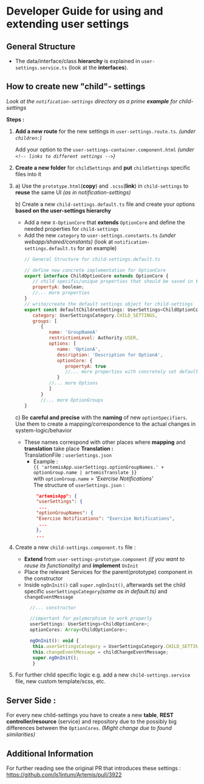 # Developer Guide for using and extending user settings

## General Structure
* The data/interface/class **hierarchy** is explained in `user-settings.service.ts` (look at the **interfaces**).

## How to create new "child"- settings
*Look at the `notification-settings` directory as a prime **example** for child-settings*

**Steps :**
1)  **Add a new route** for the new settings in `user-settings.route.ts`. *(under `children:`)*
    
    Add your option to the `user-settings-container.component.html` *(under `<!-- links to different settings -->`)*
    

2) **Create a new folder** for `childSettings` and **put** `childSettings` specific files into it
   

3) a) Use the `prototype.html`(**copy**) and `.scss`(**link**) in `child-settings` to **reuse** the same UI *(as in notification-settings)* <br>

   b) Create a new `child-settings.default.ts` file and create your options **based on the user-settings hierarchy**<br>
   * Add a new `X-OptionCore` that **extends** `OptionCore` and define the needed properties for `child-settings`
   * Add the new `category` to `user-settings.constants.ts` *(under webapp/shared/constants)*
               (look at `notification-settings.default.ts` for an example)<br>
     ```js
     // General Structure for child-settings.default.ts
     
     // define new concrete implementation for OptionCore
     export interface ChildOptionCore extends OptionCore {
        // child specific/unique properties that should be saved in the DB
        propertyA: boolean;
        //... more properties
     }
     // write/create the default settings object for child-settings
     export const defaultChildrenSettings: UserSettings<ChildOptionCore> = {
        category: UserSettingsCategory.CHILD_SETTINGS,
        groups: [
           {
              name: 'GroupNameA'
              restrictionLevel: Authority.USER,
              options: [
                 name: 'OptionA',
                 description: 'Description for OptionA',
                 optionCore: {
                    propertyA: true
                    //... more properties with concretely set default values
                 }
              //... more Options
              ]
           }
           //... more OptionGroups
     }
     ```
   c) Be **careful and precise** with the **naming** of new `optionSpecifiers`. Use them to create a mapping/correspondence to the actual changes in system-logic/behavior
   * These names correspond with other places where **mapping** and **translation** take place
        **Translation :**<br>
     TranslationFile : `userSettings.json`
        * Example : <br> `{{ 'artemisApp.userSettings.optionGroupNames.' + optionGroup.name | artemisTranslate }}`<br>
        with `optionGroup.name` = *'Exercise Notifications'* <br>
          The structure of `userSettings.json` :
          ```json
           "artemisApp": {
           "userSettings": {
            ...
           "optionGroupNames": {
           "Exercise Notifications": "Exercise Notifications",
            ...
           },
           ...
          ```
    

4) Create a new `child-settings.component.ts` file :
   * **Extend** from `user-settings-prototype.component` *(if you want to reuse its functionality)* and **implement** `OnInit`
   * Place the relevant Services for the parent(prototype) component in the constructor
   * Inside `ngOnInit()` call `super.ngOnInit()`, afterwards set the child specific `userSettingsCategory`*(same as in default.ts)* and `changeEventMessage`
     ```js
       //... constructor
     
       //important for polymorphism to work properly
       userSettings: UserSettings<ChildOptionCore>;
       optionCores: Array<ChildOptionCore>;

       ngOnInit(): void {
        this.userSettingsCategory = UserSettingsCategory.CHILD_SETTINGS;
        this.changeEventMessage = childChangeEventMessage;
        super.ngOnInit();
        }
     ```
5) For further child specific logic e.g. add a new `child-settings.service` file, new custom template/scss, etc.

## Server Side :
For every new child-settings you have to create a new **table**, **REST controller/resource** (service) and repository due to the possibly big differences between the `OptionCores`.
            *(Might change due to found similarities)*


## Additional Information
For further reading see the original PR that introduces these settings : https://github.com/ls1intum/Artemis/pull/3922

